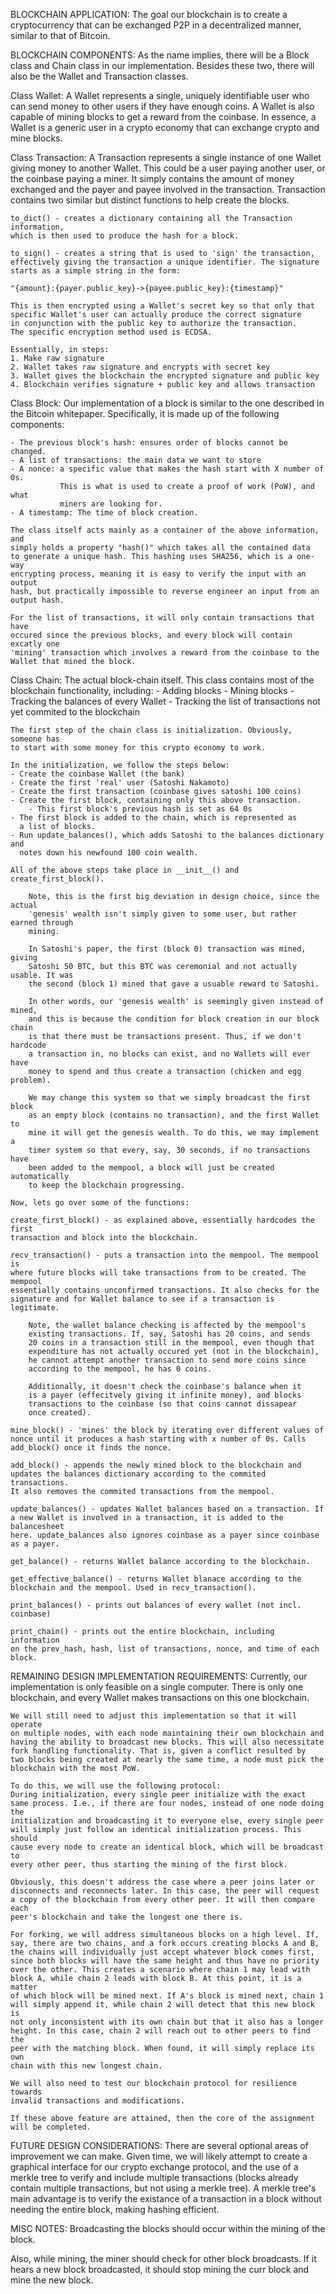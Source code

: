 BLOCKCHAIN APPLICATION:
The goal our blockchain is to create a cryptocurrency that can be exchanged
P2P in a decentralized manner, similar to that of Bitcoin.

BLOCKCHAIN COMPONENTS:
As the name implies, there will be a Block class and Chain class in our
implementation. Besides these two, there will also be the Wallet and
Transaction classes.

Class Wallet:
A Wallet represents a single, uniquely identifiable user who can send money
to other users if they have enough coins. A Wallet is also capable of
mining blocks to get a reward from the coinbase. In essence, a Wallet
is a generic user in a crypto economy that can exchange crypto and mine
blocks.

Class Transaction:
A Transaction represents a single instance of one Wallet giving money
to another Wallet. This could be a user paying another user, or the
coinbase paying a miner. It simply contains the amount of money
exchanged and the payer and payee involved in the transaction. Transaction
contains two similar but distinct functions to help create the blocks.

    to_dict() - creates a dictionary containing all the Transaction information,
    which is then used to produce the hash for a block.

    to_sign() - creates a string that is used to 'sign' the transaction,
    effectively giving the transaction a unique identifier. The signature
    starts as a simple string in the form:

    "{amount}:{payer.public_key}->{payee.public_key}:{timestamp}"

    This is then encrypted using a Wallet's secret key so that only that
    specific Wallet's user can actually produce the correct signature
    in conjunction with the public key to authorize the transaction.
    The specific encryption method used is ECDSA.

    Essentially, in steps:
    1. Make raw signature
    2. Wallet takes raw signature and encrypts with secret key
    3. Wallet gives the blockchain the encrypted signature and public key
    4. Blockchain verifies signature + public key and allows transaction

Class Block:
Our implementation of a block is similar to the one described in the
Bitcoin whitepaper. Specifically, it is made up of the following
components:

    - The previous block's hash: ensures order of blocks cannot be changed.
    - A list of transactions: the main data we want to store
    - A nonce: a specific value that makes the hash start with X number of 0s.
               This is what is used to create a proof of work (PoW), and what
               miners are looking for.
    - A timestamp: The time of block creation.

    The class itself acts mainly as a container of the above information, and
    simply holds a property "hash()" which takes all the contained data
    to generate a unique hash. This hashing uses SHA256, which is a one-way
    encrypting process, meaning it is easy to verify the input with an output
    hash, but practically impossible to reverse engineer an input from an
    output hash.

    For the list of transactions, it will only contain transactions that have
    occured since the previous blocks, and every block will contain excatly one
    'mining' transaction which involves a reward from the coinbase to the
    Wallet that mined the block.

Class Chain:
The actual block-chain itself. This class contains most of the blockchain
functionality, including: - Adding blocks - Mining blocks - Tracking the balances of every Wallet - Tracking the list of transactions not yet commited to the blockchain

    The first step of the chain class is initialization. Obviously, someone has
    to start with some money for this crypto economy to work.
    
    In the initialization, we follow the steps below:
    - Create the coinbase Wallet (the bank)
    - Create the first 'real' user (Satoshi Nakamoto)
    - Create the first transaction (coinbase gives satoshi 100 coins)
    - Create the first block, containing only this above transaction.
        - This first block's previous hash is set as 64 0s
    - The first block is added to the chain, which is represented as
      a list of blocks.
    - Run update_balances(), which adds Satoshi to the balances dictionary and
      notes down his newfound 100 coin wealth.

    All of the above steps take place in __init__() and create_first_block().

        Note, this is the first big deviation in design choice, since the actual
        'genesis' wealth isn't simply given to some user, but rather earned through
        mining.

        In Satoshi's paper, the first (block 0) transaction was mined, giving
        Satoshi 50 BTC, but this BTC was ceremonial and not actually usable. It was
        the second (block 1) mined that gave a usuable reward to Satoshi.

        In other words, our 'genesis wealth' is seemingly given instead of mined,
        and this is because the condition for block creation in our block chain
        is that there must be transactions present. Thus, if we don't hardcode
        a transaction in, no blocks can exist, and no Wallets will ever have
        money to spend and thus create a transaction (chicken and egg problem).

        We may change this system so that we simply broadcast the first block
        as an empty block (contains no transaction), and the first Wallet to
        mine it will get the genesis wealth. To do this, we may implement a
        timer system so that every, say, 30 seconds, if no transactions have
        been added to the mempool, a block will just be created automatically
        to keep the blockchain progressing.

    Now, lets go over some of the functions:

    create_first_block() - as explained above, essentially hardcodes the first
    transaction and block into the blockchain.

    recv_transaction() - puts a transaction into the mempool. The mempool is
    where future blocks will take transactions from to be created. The mempool
    essentially contains unconfirmed transactions. It also checks for the
    signature and for Wallet balance to see if a transaction is legitimate.

        Note, the wallet balance checking is affected by the mempool's
        existing transactions. If, say, Satoshi has 20 coins, and sends
        20 coins in a transaction still in the mempool, even though that
        expenditure has not actually occured yet (not in the blockchain),
        he cannot attempt another transaction to send more coins since
        according to the mempool, he has 0 coins.

        Additionally, it doesn't check the coinbase's balance when it
        is a payer (effecitvely giving it infinite money), and blocks
        transactions to the coinbase (so that coins cannot dissapear
        once created).

    mine_block() - 'mines' the block by iterating over different values of
    nonce until it produces a hash starting with x number of 0s. Calls
    add_block() once it finds the nonce.

    add_block() - appends the newly mined block to the blockchain and
    updates the balances dictionary according to the commited transactions.
    It also removes the commited transactions from the mempool.

    update_balances() - updates Wallet balances based on a transaction. If
    a new Wallet is involved in a transaction, it is added to the balancesheet
    here. update_balances also ignores coinbase as a payer since coinbase
    as a payer.

    get_balance() - returns Wallet balance according to the blockchain.

    get_effective_balance() - returns Wallet blanace according to the
    blockchain and the mempool. Used in recv_transaction().

    print_balances() - prints out balances of every wallet (not incl. coinbase)

    print_chain() - prints out the entire blockchain, including information
    on the prev_hash, hash, list of transactions, nonce, and time of each
    block.

REMAINING DESIGN IMPLEMENTATION REQUIREMENTS:
Currently, our implementation is only feasible on a single computer.
There is only one blockchain, and every Wallet makes transactions on
this one blockchain.

    We will still need to adjust this implementation so that it will operate
    on multiple nodes, with each node maintaining their own blockchain and
    having the ability to broadcast new blocks. This will also necessitate
    fork handling functionality. That is, given a conflict resulted by
    two blocks being created at nearly the same time, a node must pick the
    blockchain with the most PoW.

    To do this, we will use the following protocol:
    During initialization, every single peer initialize with the exact
    same process. I.e., if there are four nodes, instead of one node doing the
    initialization and broadcasting it to everyone else, every single peer
    will simply just follow an identical initialization process. This should
    cause every node to create an identical block, which will be broadcast to
    every other peer, thus starting the mining of the first block.

    Obviously, this doesn't address the case where a peer joins later or
    disconnects and reconnects later. In this case, the peer will request
    a copy of the blockchain from every other peer. It will then compare each
    peer's blockchain and take the longest one there is.

    For forking, we will address simultaneous blocks on a high level. If,
    say, there are two chains, and a fork occurs creating blocks A and B,
    the chains will individually just accept whatever block comes first,
    since both blocks will have the same height and thus have no priority
    over the other. This creates a scenario where chain 1 may lead with
    block A, while chain 2 leads with block B. At this point, it is a matter
    of which block will be mined next. If A's block is mined next, chain 1
    will simply append it, while chain 2 will detect that this new block is
    not only inconsistent with its own chain but that it also has a longer
    height. In this case, chain 2 will reach out to other peers to find the
    peer with the matching block. When found, it will simply replace its own
    chain with this new longest chain.

    We will also need to test our blockchain protocol for resilience towards
    invalid transactions and modifications.

    If these above feature are attained, then the core of the assignment
    will be completed.

FUTURE DESIGN CONSIDERATIONS:
There are several optional areas of improvement we can make. Given time,
we will likely attempt to create a graphical interface for our crypto
exchange protocol, and the use of a merkle tree to verify and include
multiple transactions (blocks already contain multiple transactions,
but not using a merkle tree). A merkle tree's main advantage is to
verify the existance of a transaction in a block without needing
the entire block, making hashing efficient.


MISC NOTES:
Broadcasting the blocks should occur within the mining of the block.

Also, while mining, the miner should check for other block broadcasts.
If it hears a new block broadcasted, it should stop mining the curr
block and mine the new block.